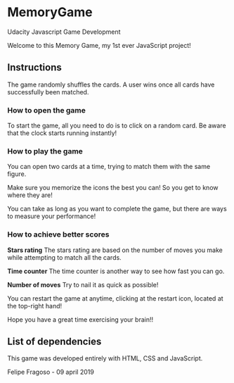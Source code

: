 # MemoryGame
Udacity Javascript Game Development

Welcome to this Memory Game, my 1st ever JavaScript project!

## Instructions
The game randomly shuffles the cards. A user wins once all cards have successfully been matched.

### How to open the game
To start the game, all you need to do is to click on a random card.
Be aware that the clock starts running instantly!

### How to play the game
You can open two cards at a time, trying to match them with the same figure.

Make sure you memorize the icons the best you can!
So you get to know where they are!

You can take as long as you want to complete the game,
but there are ways to measure your performance!

### How to achieve better scores
**Stars rating**
The stars rating are based on the number of moves you make while attempting to match all the cards.

**Time counter**
The time counter is another way to see how fast you can go.

**Number of moves**
Try to nail it as quick as possible!

You can restart the game at anytime, clicking at the restart icon, located at the top-right hand!

Hope you have a great time exercising your brain!!


## List of dependencies
This game was developed entirely with HTML, CSS and JavaScript.

Felipe Fragoso - 09 april 2019
